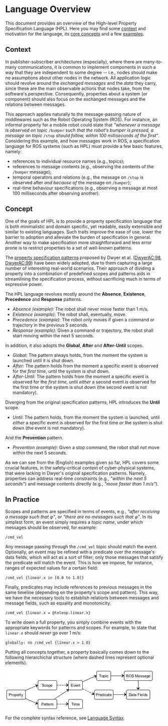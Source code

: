 # Language Overview

This document provides an overview of the High-level Property Specification Language (HPL).
Here you may find some [context](#context) and motivation for the language, its [core concepts](#concept) and a few [examples](#in-practice).

## Context

In publisher-subscriber architectures (especially), where there are many-to-many communications, it is common to implement components in such a way that they are independent to some degree -- i.e., nodes should make no assumptions about other nodes in the network.
All application logic should revolve around the *exchanged messages* and the *data* they carry, since these are the main observable actions that nodes take, from the software's perspective.
Consequently, properties about a system (or component) should also focus on the exchanged messages and the relations between messages.

This approach applies naturally to the message-passing nature of middlewares such as the Robot Operating System (ROS).
For instance, an informal property for a mobile robot could state that *"whenever a message is observed on topic* `/bumper` *such that the robot's bumper is pressed, a message on topic* `/stop` *should follow, within 100 milliseconds of the first"*.
Considering this example, and how messages work in ROS, a specification language for ROS systems (such as HPL) must provide a few basic features, namely:

- references to individual resource names (e.g., topics);
- references to message contents (e.g., observing the contents of the `/bumper` message);
- temporal operators and relations (e.g., the message on `/stop` is observed after *and because of* the message on `/bumper`);
- real-time behaviour specifications (e.g., observing a message at most 100 milliseconds after observing another).

## Concept

One of the goals of HPL is to provide a property specification language that is both minimalistic and domain specific, yet readable, easily extensible and similar to existing languages.
Such traits improve the ease of use, lower the barrier to adoption and alleviate the burden of specification in general.
Another way to make specification more straightforward and less error prone is to restrict properties to a set of well-known patterns.

The [property specification patterns](https://matthewbdwyer.github.io/psp/) proposed by Dwyer et al. ([DwyerAC:98](https://dl.acm.org/doi/10.1145/298595.298598), [DwyerAC:99](https://dl.acm.org/doi/10.1145/302405.302672)) have been widely adopted, due to them capturing a large number of interesting real-world scenarios.
Their approach of dividing a property into a combination of predefined scopes and patterns aids in streamlining the specification process, without sacrificing much in terms of expressive power.

The HPL language revolves mostly around the **Absence**, **Existence**, **Precedence** and **Response** patterns.

- *Absence (example):* The robot shall never move faster than 1 m/s.
- *Existence (example):* The robot shall, eventually, move.
- *Precedence (example):* The robot only moves if given a command or trajectory in the previous 5 seconds.
- *Response (example):* Given a command or trajectory, the robot shall start moving within the next 5 seconds.

In addition, it also adopts the **Global**, **After** and **After-Until** scopes.

- *Global:* The pattern always holds, from the moment the system is launched until it is shut down.
- *After:* The pattern holds from the moment a specific event is observed for the *first time*, until the system is shut down.
- *After-Until:* The pattern holds from the moment a specific event is observed for the *first time*, until *either* a second event is observed for the first time *or* the system is shut down (the second event is not mandatory).

Diverging from the original specification patterns, HPL introduces the **Until** scope.

- *Until:* The pattern holds, from the moment the system is launched, until *either* a specific event is observed for the first time *or* the system is shut down (the event is not mandatory).

And the **Prevention** pattern.

- *Prevention (example):* Given a stop command, the robot shall *not* move within the next 5 seconds.

As we can see from the (English) examples given so far, HPL covers some crucial features, in the safety-critical context of cyber-physical systems, that were lacking in Dwyer's original specification patterns.
Namely, properties can address real-time constraints (e.g., *"within the next 5 seconds"*) and message contents directly (e.g., *"move faster than 1 m/s"*).

## In Practice

Scopes and patterns are specified in terms of events, e.g., *"after receiving a message such that &phi;"*, or *"there are no messages such that &phi;"*.
In its simplest form, an event simply requires a *topic name*, under which messages should be observed, for example:

```
/cmd_vel
```

Any message passing through the `/cmd_vel` topic should match the event.
Optionally, an event may be refined with a predicate over the message's data fields, which will act as a sort of filter; only those messages that satisfy the predicate will match the event.
This is how we impose, for instance, ranges of expected values for a certain field:

```
/cmd_vel {linear.x in [0.0 to 1.0]}
```

Finally, predicates may include references to previous messages in the same timeline (depending on the property's scope and pattern).
This way, we have the necessary tools to establish relations between messages and message fields, such as equality and monotonicity.

```
/cmd_vel {linear.x = @teleop.linear.x}
```

To write down a full property, you simply combine events with the appropriate keywords for patterns and scopes.
For example, to state that `linear.x` should *never* go over 1 m/s:

```
globally: no /cmd_vel {linear.x > 1.0}
```

Putting all concepts together, a property basically comes down to the following hierarchichal structure (where dashed lines represent optional elements).

![Concept Diagram](./fig/concept.png?raw=true "Concept Diagram")

For the complete syntax reference, see [Language Syntax](./syntax.md).
